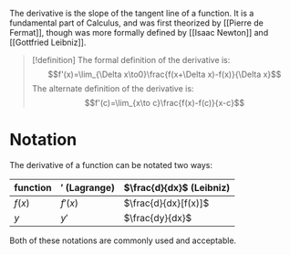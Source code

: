 The derivative is the slope of the tangent line of a function. It is a fundamental part of Calculus, and was first theorized by [[Pierre de Fermat]], though was more formally defined by [[Isaac Newton]] and [[Gottfried Leibniz]].

>[!definition]
>The formal definition of the derivative is:
>$$f'(x)=\lim_{\Delta x\to0}\frac{f(x+\Delta x)-f(x)}{\Delta x}$$
>The alternate definition of the derivative is:
>$$f'(c)=\lim_{x\to c}\frac{f(x)-f(c)}{x-c}$$

# Notation
The derivative of a function can be notated two ways:

| function       | $'$ (Lagrange) | $\frac{d}{dx}$ (Leibniz) |
| ------ | --------------- | ------------------------ |
| $f(x)$ | $f'(x)$        | $\frac{d}{dx}[f(x)]$     |
| $y$    | $y'$            | $\frac{dy}{dx}$          |

Both of these notations are commonly used and acceptable.